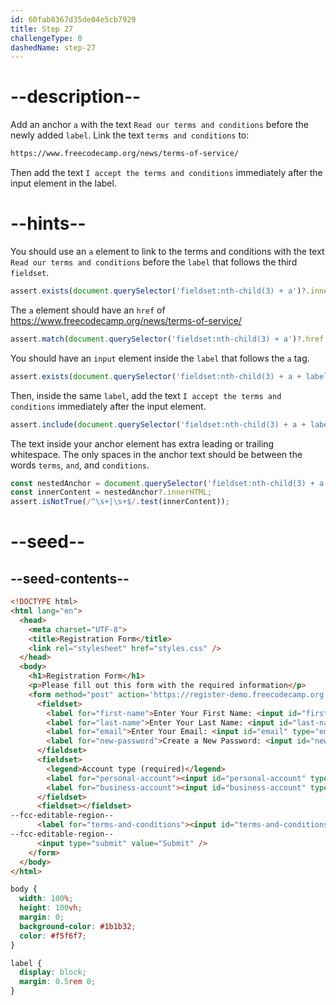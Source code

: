 ```yaml
---
id: 60fab8367d35de04e5cb7929
title: Step 27
challengeType: 0
dashedName: step-27
---
```


# --description--

Add an anchor `a` with the text `Read our terms and conditions` before the newly added `label`. Link the text `terms and conditions` to:

```md
https://www.freecodecamp.org/news/terms-of-service/
```

Then add the text `I accept the terms and conditions` immediately after the input element in the label.

# --hints--

You should use an `a` element to link to the terms and conditions with the text `Read our terms and conditions` before the `label` that follows the third `fieldset`.

```js
assert.exists(document.querySelector('fieldset:nth-child(3) + a')?.innerText.trim(), 'Read our terms and conditions');
```

The `a` element should have an `href` of https://www.freecodecamp.org/news/terms-of-service/

```js
assert.match(document.querySelector('fieldset:nth-child(3) + a')?.href, /https:\/\/www\.freecodecamp\.org\/news\/terms-of-service\/?/);
```

You should have an `input` element inside the `label` that follows the `a` tag.

```js
assert.exists(document.querySelector('fieldset:nth-child(3) + a + label > input'));
```

Then, inside the same `label`, add the text `I accept the terms and conditions` immediately after the input element.

```js
assert.include(document.querySelector('fieldset:nth-child(3) + a + label')?.textContent.trim(), 'I accept the terms and conditions');
```

The text inside your anchor element has extra leading or trailing whitespace. The only spaces in the anchor text should be between the words `terms`, `and`, and `conditions`.

```js
const nestedAnchor = document.querySelector('fieldset:nth-child(3) + a')?.textContent;
const innerContent = nestedAnchor?.innerHTML;
assert.isNotTrue(/^\s+|\s+$/.test(innerContent));
```

# --seed--

## --seed-contents--

```html
<!DOCTYPE html>
<html lang="en">
  <head>
    <meta charset="UTF-8">
    <title>Registration Form</title>
    <link rel="stylesheet" href="styles.css" />
  </head>
  <body>
    <h1>Registration Form</h1>
    <p>Please fill out this form with the required information</p>
    <form method="post" action='https://register-demo.freecodecamp.org'>
      <fieldset>
        <label for="first-name">Enter Your First Name: <input id="first-name" type="text" required /></label>
        <label for="last-name">Enter Your Last Name: <input id="last-name" type="text" required /></label>
        <label for="email">Enter Your Email: <input id="email" type="email" required /></label>
        <label for="new-password">Create a New Password: <input id="new-password" type="password" pattern="[a-z0-5]{8,}" required /></label>
      </fieldset>
      <fieldset>
        <legend>Account type (required)</legend>
        <label for="personal-account"><input id="personal-account" type="radio" name="account-type" value="personal" checked /> Personal</label>
        <label for="business-account"><input id="business-account" type="radio" name="account-type" value="business" /> Business</label>
      </fieldset>
      <fieldset></fieldset>
--fcc-editable-region--
      <label for="terms-and-conditions"><input id="terms-and-conditions" type="checkbox" required /></label>
--fcc-editable-region--
      <input type="submit" value="Submit" />
    </form>
  </body>
</html>
```

```css
body {
  width: 100%;
  height: 100vh;
  margin: 0;
  background-color: #1b1b32;
  color: #f5f6f7;
}

label {
  display: block;
  margin: 0.5rem 0;
}

```

